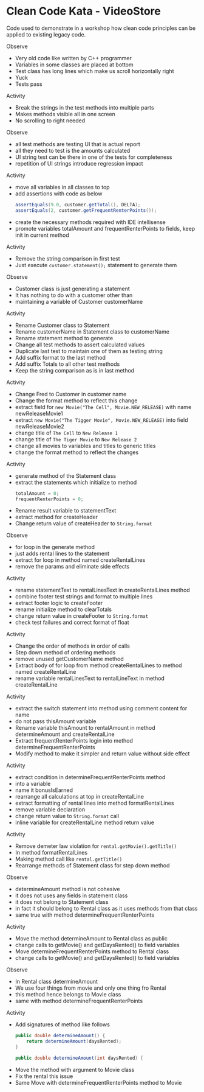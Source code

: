 # Clean Code Kata - VideoStore

Code used to demonstrate in a workshop how clean code principles can be
applied to existing legacy code.

Observe

- Very old code like written by C++ programmer
- Variables in some classes are placed at bottom
- Test class has long lines which make us scroll horizontally right
- Yuck
- Tests pass

Activity

- Break the strings in the test methods into multiple parts
- Makes methods visible all in one screen 
- No scrolling to right needed

Observe

- all test methods are testing UI that is actual report
- all they need to test is the amounts calculated
- UI string test can be there in one of the tests for completeness
- repetition of UI strings introduce regression impact

Activity

- move all variables in all classes to top
- add assertions with code as below
    ```java
    assertEquals(9.0, customer.getTotal(), DELTA);
    assertEquals(2, customer.getFrequentRenterPoints());
    ```
- create the necessary methods required with IDE intellisense
- promote variables totalAmount and frequentRenterPoints to fields, keep init in current method


Activity

- Remove the string comparison in first test
- Just execute `customer.statement();` statement to generate them

Observe

- Customer class is just generating a statement
- It has nothing to do with a customer other than
- maintaining a variable of Customer customerName

Activity

- Rename Customer class to Statement
- Rename customerName in Statement class to customerName
- Rename statement method to generate
- Change all test methods to assert calculated values
- Duplicate last test to maintain one of them as testing string
- Add suffix format to the last method
- Add suffix Totals to all other test methods
- Keep the string comparison as is in last method

Activity 

- Change Fred to Customer in customer name
- Change the format method to reflect this change
- extract field for `new Movie("The Cell", Movie.NEW_RELEASE)` with name newReleaseMovie1
- extract `new Movie("The Tigger Movie", Movie.NEW_RELEASE)` into field newReleaseMovie2
- change title of `The Cell` to `New Release 1`
- change title of `The Tiger Movie` to `New Release 2`
- change all movies to variables and titles to generic titles
- change the format method to reflect the changes

Activity

- generate method of the Statement class
- extract the statements which initialize to method 
    ```java
    totalAmount = 0;
    frequentRenterPoints = 0;
    ```
- Rename result variable to statementText
- extract method for createHeader
- Change return value of createHeader to `String.format`

Observe

- for loop in the generate method
- just adds rental lines to the statement
- extract for loop in method named createRentalLines
- remove the params and eliminate side effects

Activity

- rename statementText to rentalLinesText in createRentalLines method
- combine footer test strings and format to multiple lines
- extract footer logic to createFooter
- rename initialize method to clearTotals
- change return value in createFooter to `String.format`
- check test failures and correct format of float

Activity

- Change the order of methods in order of calls
- Step down method of ordering methods
- remove unused getCustomerName method
- Extract body of for loop from method createRentalLines to method named createRentalLine
- rename variable rentalLinesText to rentalLineText in method createRentalLine

Activity

- extract the switch statement into method using comment content for name
- do not pass thisAmount variable
- Rename variable thisAmount to rentalAmount in method determineAmount and createRentalLine
- Extract frequentRenterPoints login into method determineFrequentRenterPoints
- Modify method to make it simpler and return value without side effect

Activity

- extract condition in determineFrequentRenterPoints method
- into a variable
- name it bonusIsEarned
- rearrange all calculations at top in createRentalLine
- extract formatting of rental lines into method formatRentalLines
- remove variable declaration
- change return value to `String.format` call
- inline variable for createRentalLine method return value

Activity

- Remove demeter law violation for `rental.getMovie().getTitle()`
- In method formatRentalLines
- Making method call like `rental.getTitle()`
- Rearrange methods of Statement class for step down method

Observe

- determineAmount method is not cohesive
- it does not uses any fields in statement class
- it does not belong to Statement class
- in fact it should belong to Rental class as it uses methods from that class
- same true with method determineFrequentRenterPoints

Activity 

- Move the method determineAmount to Rental class as public
- change calls to getMovie() and getDaysRented() to field variables
- Move determineFrequentRenterPoints method to Rental class
- change calls to getMovie() and getDaysRented() to field variables

Observe

- In Rental class determineAmount
- We use four things from movie and only one thing fro Rental
- this method hence belongs to Movie class
- same with method determineFrequentRenterPoints

Activity

- Add signatures of method like follows
    ```java 
    public double determineAmount() {
        return determineAmount(daysRented);
    }

    public double determineAmount(int daysRented) {
    
    ```
- Move the method with argument to Movie class
- Fix the rental this issue 
- Same Move with determineFrequentRenterPoints method to Movie

